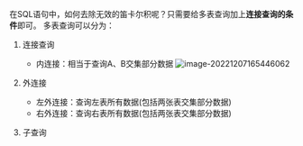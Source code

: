 在SQL语句中，如何去除无效的笛卡尔积呢？只需要给多表查询加上**连接查询的条件**即可。
多表查询可以分为：

1. 连接查询
   - 内连接：相当于查询A、B交集部分数据
   ![image-20221207165446062](assets/image-20221207165446062.png) 

2. 外连接
   - 左外连接：查询左表所有数据(包括两张表交集部分数据)
   - 右外连接：查询右表所有数据(包括两张表交集部分数据)
3. 子查询

